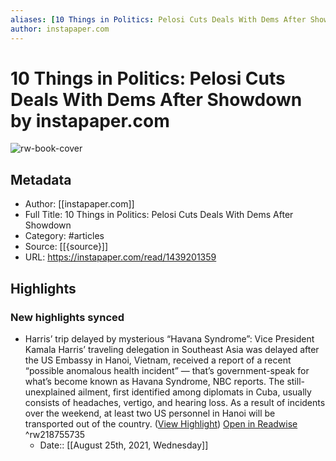 ```yaml
---
aliases: [10 Things in Politics: Pelosi Cuts Deals With Dems After Showdown, 10 Things in Politics: Pelosi Cuts Deals With Dems After Showdown]
author: instapaper.com
---
```

# 10 Things in Politics: Pelosi Cuts Deals With Dems After Showdown by instapaper.com

![rw-book-cover](https://readwise-assets.s3.amazonaws.com/static/images/article3.5c705a01b476.png)

## Metadata
- Author: [[instapaper.com]]
- Full Title: 10 Things in Politics: Pelosi Cuts Deals With Dems After Showdown
- Category: #articles
- Source: [[{source}]]
- URL: https://instapaper.com/read/1439201359

## Highlights
### New highlights synced
- Harris’ trip delayed by mysterious “Havana Syndrome”: Vice President Kamala Harris’ traveling delegation in Southeast Asia was delayed after the US Embassy in Hanoi, Vietnam, received a report of a recent “possible anomalous health incident” — that’s government-speak for what’s become known as Havana Syndrome, NBC reports. The still-unexplained ailment, first identified among diplomats in Cuba, usually consists of headaches, vertigo, and hearing loss. As a result of incidents over the weekend, at least two US personnel in Hanoi will be transported out of the country. ([View Highlight](https://instapaper.com/read/1439201359/17288574)) [Open in Readwise](https://readwise.io/open/218755735) ^rw218755735
    - Date:: [[August 25th, 2021, Wednesday]]
